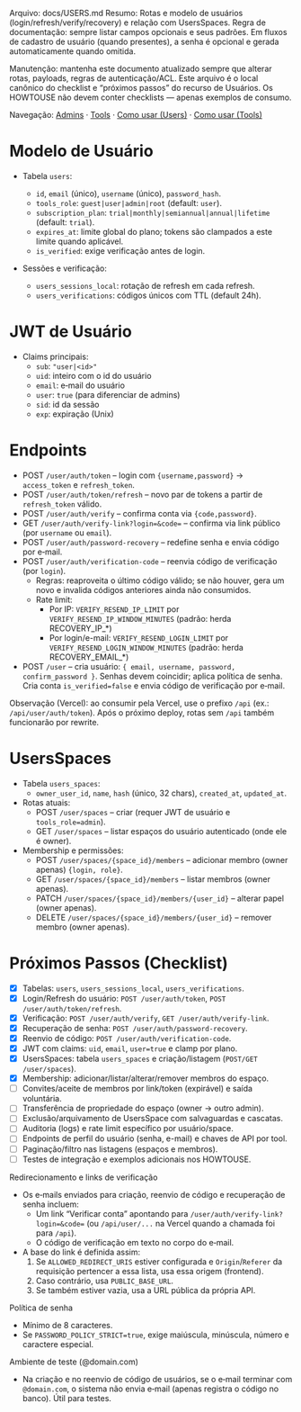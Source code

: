 Arquivo: docs/USERS.md
Resumo: Rotas e modelo de usuários (login/refresh/verify/recovery) e relação com UsersSpaces. Regra de documentação: sempre listar campos opcionais e seus padrões. Em fluxos de cadastro de usuário (quando presentes), a senha é opcional e gerada automaticamente quando omitida.

Manutenção: mantenha este documento atualizado sempre que alterar rotas, payloads, regras de autenticação/ACL. Este arquivo é o local canônico do checklist e “próximos passos” do recurso de Usuários. Os HOWTOUSE não devem conter checklists — apenas exemplos de consumo.

Navegação: [Admins](ADMINS.md) · [Tools](TOOLS.md) · [Como usar (Users)](HOWTOUSE_USERS.md) · [Como usar (Tools)](HOWTOUSE_TOOLS.md)

# Modelo de Usuário

- Tabela `users`:
  - `id`, `email` (único), `username` (único), `password_hash`.
  - `tools_role`: `guest|user|admin|root` (default: `user`).
  - `subscription_plan`: `trial|monthly|semiannual|annual|lifetime` (default: `trial`).
  - `expires_at`: limite global do plano; tokens são clampados a este limite quando aplicável.
  - `is_verified`: exige verificação antes de login.

- Sessões e verificação:
  - `users_sessions_local`: rotação de refresh em cada refresh.
  - `users_verifications`: códigos únicos com TTL (default 24h).

# JWT de Usuário

- Claims principais:
  - `sub`: `"user|<id>"`
  - `uid`: inteiro com o id do usuário
  - `email`: e‑mail do usuário
  - `user`: `true` (para diferenciar de admins)
  - `sid`: id da sessão
  - `exp`: expiração (Unix)

# Endpoints

- POST `/user/auth/token` – login com `{username,password}` → `access_token` e `refresh_token`.
- POST `/user/auth/token/refresh` – novo par de tokens a partir de `refresh_token` válido.
- POST `/user/auth/verify` – confirma conta via `{code,password}`.
- GET `/user/auth/verify-link?login=&code=` – confirma via link público (por `username` ou `email`).
- POST `/user/auth/password-recovery` – redefine senha e envia código por e‑mail.
- POST `/user/auth/verification-code` – reenvia código de verificação (por `login`).
  - Regras: reaproveita o último código válido; se não houver, gera um novo e invalida códigos anteriores ainda não consumidos.
  - Rate limit:
    - Por IP: `VERIFY_RESEND_IP_LIMIT` por `VERIFY_RESEND_IP_WINDOW_MINUTES` (padrão: herda RECOVERY_IP_*)
    - Por login/e-mail: `VERIFY_RESEND_LOGIN_LIMIT` por `VERIFY_RESEND_LOGIN_WINDOW_MINUTES` (padrão: herda RECOVERY_EMAIL_*)
- POST `/user` – cria usuário: `{ email, username, password, confirm_password }`. Senhas devem coincidir; aplica política de senha. Cria conta `is_verified=false` e envia código de verificação por e‑mail.

Observação (Vercel): ao consumir pela Vercel, use o prefixo `/api` (ex.: `/api/user/auth/token`). Após o próximo deploy, rotas sem `/api` também funcionarão por rewrite.

# UsersSpaces

- Tabela `users_spaces`:
  - `owner_user_id`, `name`, `hash` (único, 32 chars), `created_at`, `updated_at`.
- Rotas atuais:
  - POST `/user/spaces` – criar (requer JWT de usuário e `tools_role=admin`).
  - GET `/user/spaces` – listar espaços do usuário autenticado (onde ele é owner).
- Membership e permissões:
  - POST `/user/spaces/{space_id}/members` – adicionar membro (owner apenas) `{login, role}`.
  - GET `/user/spaces/{space_id}/members` – listar membros (owner apenas).
  - PATCH `/user/spaces/{space_id}/members/{user_id}` – alterar papel (owner apenas).
  - DELETE `/user/spaces/{space_id}/members/{user_id}` – remover membro (owner apenas).

# Próximos Passos (Checklist)
  - [x] Tabelas: `users`, `users_sessions_local`, `users_verifications`.
  - [x] Login/Refresh do usuário: `POST /user/auth/token`, `POST /user/auth/token/refresh`.
  - [x] Verificação: `POST /user/auth/verify`, `GET /user/auth/verify-link`.
  - [x] Recuperação de senha: `POST /user/auth/password-recovery`.
  - [x] Reenvio de código: `POST /user/auth/verification-code`.
  - [x] JWT com claims: `uid`, `email`, `user=true` e clamp por plano.
  - [x] UsersSpaces: tabela `users_spaces` e criação/listagem (`POST/GET /user/spaces`).
  - [x] Membership: adicionar/listar/alterar/remover membros do espaço.
  - [ ] Convites/aceite de membros por link/token (expirável) e saída voluntária.
  - [ ] Transferência de propriedade do espaço (owner → outro admin).
  - [ ] Exclusão/arquivamento de UsersSpace com salvaguardas e cascatas.
  - [ ] Auditoria (logs) e rate limit específico por usuário/space.
  - [ ] Endpoints de perfil do usuário (senha, e-mail) e chaves de API por tool.
  - [ ] Paginação/filtro nas listagens (espaços e membros).
  - [ ] Testes de integração e exemplos adicionais nos HOWTOUSE.

Redirecionamento e links de verificação

- Os e‑mails enviados para criação, reenvio de código e recuperação de senha incluem:
  - Um link “Verificar conta” apontando para `/user/auth/verify-link?login=&code=` (ou `/api/user/...` na Vercel quando a chamada foi para `/api`).
  - O código de verificação em texto no corpo do e‑mail.
- A base do link é definida assim:
  1) Se `ALLOWED_REDIRECT_URIS` estiver configurada e `Origin`/`Referer` da requisição pertencer a essa lista, usa essa origem (frontend).
  2) Caso contrário, usa `PUBLIC_BASE_URL`.
  3) Se também estiver vazia, usa a URL pública da própria API.

Política de senha

- Mínimo de 8 caracteres.
- Se `PASSWORD_POLICY_STRICT=true`, exige maiúscula, minúscula, número e caractere especial.

Ambiente de teste (@domain.com)

- Na criação e no reenvio de código de usuários, se o e‑mail terminar com `@domain.com`, o sistema não envia e‑mail (apenas registra o código no banco). Útil para testes.
